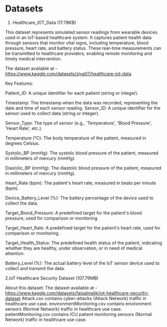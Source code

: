 # Datasets

1. Healthcare_IOT_Data (17.78KB)

This dataset represents simulated sensor readings from wearable devices used in an IoT-based healthcare system. It captures patient health data through sensors that monitor vital signs, including temperature, blood pressure, heart rate, and battery status. These real-time measurements can be transmitted to healthcare providers, enabling remote monitoring and timely medical intervention.

The dataset available at - https://www.kaggle.com/datasets/ziya07/healthcare-iot-data

Key Features:

Patient_ID: A unique identifier for each patient (string or integer).

Timestamp: The timestamp when the data was recorded, representing the date and time of each sensor reading.
Sensor_ID: A unique identifier for the sensor used to collect data (string or integer).

Sensor_Type: The type of sensor (e.g., 'Temperature', 'Blood Pressure', 'Heart Rate', etc.).

Temperature (°C): The body temperature of the patient, measured in degrees Celsius.

Systolic_BP (mmHg): The systolic blood pressure of the patient, measured in millimeters of mercury (mmHg).

Diastolic_BP (mmHg): The diastolic blood pressure of the patient, measured in millimeters of mercury (mmHg).

Heart_Rate (bpm): The patient's heart rate, measured in beats per minute (bpm).

Device_Battery_Level (%): The battery percentage of the device used to collect the data.

Target_Blood_Pressure: A predefined target for the patient's blood pressure, used for comparison or monitoring.

Target_Heart_Rate: A predefined target for the patient's heart rate, used for comparison or monitoring.

Target_Health_Status: The predefined health status of the patient, indicating whether they are healthy, under observation, or in need of medical attention.

Battery_Level (%): The actual battery level of the IoT sensor device used to collect and transmit the data.


2.IoT Healthcare Security Dataset (107.79MB)

About this dataset:
The dataset available at -https://www.kaggle.com/datasets/faisalmalik/iot-healthcare-security-dataset
Attack.csv contains cyber-attacks (Attack Network) traffic in healthcare use case.
environmentMonitoring.csv contains environment sensors (Normal Network) traffic in healthcare use case.
patientMonitoring.csv contains ICU patient monitoring sensors (Normal Network) traffic in healthcare use case.


